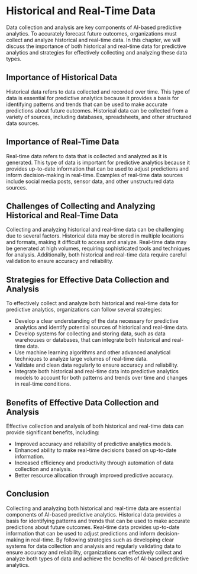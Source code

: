 Historical and Real-Time Data
====================================================================================

Data collection and analysis are key components of AI-based predictive analytics. To accurately forecast future outcomes, organizations must collect and analyze historical and real-time data. In this chapter, we will discuss the importance of both historical and real-time data for predictive analytics and strategies for effectively collecting and analyzing these data types.

Importance of Historical Data
-----------------------------

Historical data refers to data collected and recorded over time. This type of data is essential for predictive analytics because it provides a basis for identifying patterns and trends that can be used to make accurate predictions about future outcomes. Historical data can be collected from a variety of sources, including databases, spreadsheets, and other structured data sources.

Importance of Real-Time Data
----------------------------

Real-time data refers to data that is collected and analyzed as it is generated. This type of data is important for predictive analytics because it provides up-to-date information that can be used to adjust predictions and inform decision-making in real-time. Examples of real-time data sources include social media posts, sensor data, and other unstructured data sources.

Challenges of Collecting and Analyzing Historical and Real-Time Data
--------------------------------------------------------------------

Collecting and analyzing historical and real-time data can be challenging due to several factors. Historical data may be stored in multiple locations and formats, making it difficult to access and analyze. Real-time data may be generated at high volumes, requiring sophisticated tools and techniques for analysis. Additionally, both historical and real-time data require careful validation to ensure accuracy and reliability.

Strategies for Effective Data Collection and Analysis
-----------------------------------------------------

To effectively collect and analyze both historical and real-time data for predictive analytics, organizations can follow several strategies:

* Develop a clear understanding of the data necessary for predictive analytics and identify potential sources of historical and real-time data.
* Develop systems for collecting and storing data, such as data warehouses or databases, that can integrate both historical and real-time data.
* Use machine learning algorithms and other advanced analytical techniques to analyze large volumes of real-time data.
* Validate and clean data regularly to ensure accuracy and reliability.
* Integrate both historical and real-time data into predictive analytics models to account for both patterns and trends over time and changes in real-time conditions.

Benefits of Effective Data Collection and Analysis
--------------------------------------------------

Effective collection and analysis of both historical and real-time data can provide significant benefits, including:

* Improved accuracy and reliability of predictive analytics models.
* Enhanced ability to make real-time decisions based on up-to-date information.
* Increased efficiency and productivity through automation of data collection and analysis.
* Better resource allocation through improved predictive accuracy.

Conclusion
----------

Collecting and analyzing both historical and real-time data are essential components of AI-based predictive analytics. Historical data provides a basis for identifying patterns and trends that can be used to make accurate predictions about future outcomes. Real-time data provides up-to-date information that can be used to adjust predictions and inform decision-making in real-time. By following strategies such as developing clear systems for data collection and analysis and regularly validating data to ensure accuracy and reliability, organizations can effectively collect and analyze both types of data and achieve the benefits of AI-based predictive analytics.
